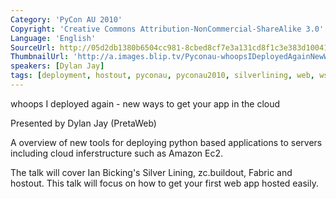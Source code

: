 ```yaml
---
Category: 'PyCon AU 2010'
Copyright: 'Creative Commons Attribution-NonCommercial-ShareAlike 3.0'
Language: 'English'
SourceUrl: http://05d2db1380b6504cc981-8cbed8cf7e3a131cd8f1c3e383d10041.r93.cf2.rackcdn.com/pycon-au-2010/469_pyconau-2010-whoops-i-deployed-again-new-ways-to-get-your-app-in-the-cloud.flv
ThumbnailUrl: 'http://a.images.blip.tv/Pyconau-whoopsIDeployedAgainNewWaysToGetYourAppInTheCloud589.png'
speakers: [Dylan Jay]
tags: [deployment, hostout, pyconau, pyconau2010, silverlining, web, wsgi, zc.buildout]
---
```

whoops I deployed again - new ways to get your app in the cloud

Presented by Dylan Jay (PretaWeb)

A overview of new tools for deploying python based applications to servers
including cloud inferstructure such as Amazon Ec2.

The talk will cover Ian Bicking's Silver Lining, zc.buildout, Fabric and
hostout. This talk will focus on how to get your first web app hosted easily.

